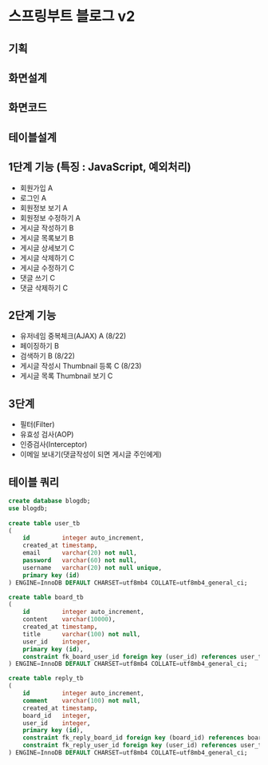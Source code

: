 # 스프링부트 블로그 v2

## 기획

## 화면설계

## 화면코드

## 테이블설계

## 1단계 기능 (특징 : JavaScript, 예외처리)
- 회원가입 A
- 로그인 A
- 회원정보 보기 A
- 회원정보 수정하기 A
- 게시글 작성하기 B
- 게시글 목록보기 B
- 게시글 상세보기 C 
- 게시글 삭제하기 C
- 게시글 수정하기 C
- 댓글 쓰기 C
- 댓글 삭제하기 C

## 2단계 기능
- 유저네임 중복체크(AJAX) A (8/22)
- 페이징하기 B
- 검색하기 B (8/22)
- 게시글 작성시 Thumbnail 등록 C (8/23)
- 게시글 목록 Thumbnail 보기 C

## 3단계
- 필터(Filter)
- 유효성 검사(AOP)
- 인증검사(Interceptor)
- 이메일 보내기(댓글작성이 되면 게시글 주인에게)

## 테이블 쿼리
```sql
create database blogdb;
use blogdb;
    
create table user_tb
(
    id         integer auto_increment,
    created_at timestamp,
    email      varchar(20) not null,
    password   varchar(60) not null,
    username   varchar(20) not null unique,
    primary key (id)
) ENGINE=InnoDB DEFAULT CHARSET=utf8mb4 COLLATE=utf8mb4_general_ci;

create table board_tb
(
    id         integer auto_increment,
    content    varchar(10000),
    created_at timestamp,
    title      varchar(100) not null,
    user_id    integer,
    primary key (id),
    constraint fk_board_user_id foreign key (user_id) references user_tb (id)
) ENGINE=InnoDB DEFAULT CHARSET=utf8mb4 COLLATE=utf8mb4_general_ci;

create table reply_tb
(
    id         integer auto_increment,
    comment    varchar(100) not null,
    created_at timestamp,
    board_id   integer,
    user_id    integer,
    primary key (id),
    constraint fk_reply_board_id foreign key (board_id) references board_tb (id),
    constraint fk_reply_user_id foreign key (user_id) references user_tb (id)
) ENGINE=InnoDB DEFAULT CHARSET=utf8mb4 COLLATE=utf8mb4_general_ci;
```